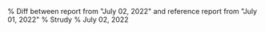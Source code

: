 % Diff between report from "July 02, 2022" and reference report from "July 01, 2022"
% Strudy
% July 02, 2022


